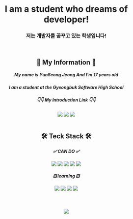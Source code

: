 <h1 align="center">I am a student who dreams of developer!</h1>
<h3 align="center">저는 개발자를 꿈꾸고 있는 학생입니다!</h3>
<br>
<h2 align="center">📜 My Information 📜</h2>
<div align="center">
  <h5>My name is YunSeong Jeong And I'm 17 years old </h5>  
  <h5>I am a student at the Gyeongbuk Software High School</h5>
  <h5>👇👇 My Introduction Link 👇👇</h5>
  <a href="https://www.instagram.com/itsyunsung" target="_blank"><img src="https://img.shields.io/badge/Instagram-E4405F?style=flat&logo=Instagram&logoColor=white"/></a>
  <a href="https://itsyunsung.notion.site/ff1faa4c751545c9afd1620d37b87142?v=fb52d2733834448ba3c657c814eabc60&p" target="_blank"><img src="https://img.shields.io/badge/Notion-000000?style=flat&logo=Notion&logoColor=white"/></a>
  <a href="https://github.com/Yunseong-kr" target="_blank"><img src="https://img.shields.io/badge/Github-181717?style=flat&logo=GitHub&logoColor=white"/></a>
</div>

<br>

<h2 align="center">🛠️ Teck Stack 🛠️</h2>
<div align="center">
  <h5>✅ CAN DO ✅</h5>
  <img src="https://img.shields.io/badge/Python-3776AB?style=flat&logo=Python&logoColor=white"/>
  <img src="https://img.shields.io/badge/Java-F44336?style=flat&logo=OpenJDK&logoColor=white"/>
  <img src="https://img.shields.io/badge/C-A8B9CC?style=flat&logo=C&logoColor=white"/>
  <img src="https://img.shields.io/badge/html-E34F26?style=flat&logo=HTML5&logoColor=white"/>
  <img src="https://img.shields.io/badge/CSS-1572B6?style=flat&logo=CSS3&logoColor=white"/>
<br>
  <h5>❎ learning ❎</h5>
  <img src="https://img.shields.io/badge/C%23-239120?style=flat&logo=C Sharp&logoColor=white"/>
  <img src="https://img.shields.io/badge/JavaScript-F7DF1E?style=flat&logo=javascript&logoColor=white"/>
  <img src="https://img.shields.io/badge/Spring-6DB33F?style=flat&logo=spring&logoColor=white"/>
  <img src="https://img.shields.io/badge/MySQL-4479A1?style=flat&logo=mysql&logoColor=white"/>
</div>

<br>
<h1> </h1>

<div align="center">
<img src="https://github-readme-stats.vercel.app/api?username=YunSeong-kr&theme=dark&show_icons=true" >
</div>
